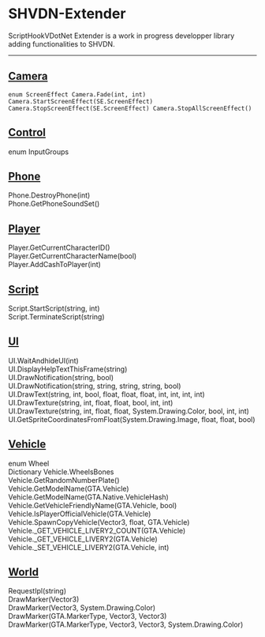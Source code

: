 # SHVDN-Extender

ScriptHookVDotNet Extender is a work in progress developper library adding functionalities to SHVDN.

---

[Camera](https://github.com/Bob74/SHVDN-Extender/blob/master/Docs/Camera.md)
---
``
enum ScreenEffect
Camera.Fade(int, int)
Camera.StartScreenEffect(SE.ScreenEffect)
Camera.StopScreenEffect(SE.ScreenEffect)
Camera.StopAllScreenEffect()
``

[Control](https://github.com/Bob74/SHVDN-Extender/blob/master/Docs/Control.md)
---
enum InputGroups  

[Phone](https://github.com/Bob74/SHVDN-Extender/blob/master/Docs/Phone.md)
---
Phone.DestroyPhone(int)  
Phone.GetPhoneSoundSet()  

[Player](https://github.com/Bob74/SHVDN-Extender/blob/master/Docs/Player.md)
---
Player.GetCurrentCharacterID()  
Player.GetCurrentCharacterName(bool)  
Player.AddCashToPlayer(int)  

[Script](https://github.com/Bob74/SHVDN-Extender/blob/master/Docs/Script.md)
---
Script.StartScript(string, int)  
Script.TerminateScript(string)  

[UI](https://github.com/Bob74/SHVDN-Extender/blob/master/Docs/UI.md)
---
UI.WaitAndhideUI(int)  
UI.DisplayHelpTextThisFrame(string)  
UI.DrawNotification(string, bool)  
UI.DrawNotification(string, string, string, string, bool)  
UI.DrawText(string, int, bool, float, float, float, int, int, int, int)  
UI.DrawTexture(string, int, float, float, bool, int, int)  
UI.DrawTexture(string, int, float, float, System.Drawing.Color, bool, int, int)  
UI.GetSpriteCoordinatesFromFloat(System.Drawing.Image, float, float, bool)  

[Vehicle](https://github.com/Bob74/SHVDN-Extender/blob/master/Docs/Vehicle.md)
---
enum Wheel  
Dictionary Vehicle.WheelsBones  
Vehicle.GetRandomNumberPlate()  
Vehicle.GetModelName(GTA.Vehicle)  
Vehicle.GetModelName(GTA.Native.VehicleHash)  
Vehicle.GetVehicleFriendlyName(GTA.Vehicle, bool)  
Vehicle.IsPlayerOfficialVehicle(GTA.Vehicle)  
Vehicle.SpawnCopyVehicle(Vector3, float, GTA.Vehicle)  
Vehicle._GET_VEHICLE_LIVERY2_COUNT(GTA.Vehicle)  
Vehicle._GET_VEHICLE_LIVERY2(GTA.Vehicle)  
Vehicle._SET_VEHICLE_LIVERY2(GTA.Vehicle, int)  

[World](https://github.com/Bob74/SHVDN-Extender/blob/master/Docs/World.md)
---
RequestIpl(string)  
DrawMarker(Vector3)  
DrawMarker(Vector3, System.Drawing.Color)  
DrawMarker(GTA.MarkerType, Vector3, Vector3)  
DrawMarker(GTA.MarkerType, Vector3, Vector3, System.Drawing.Color)  
